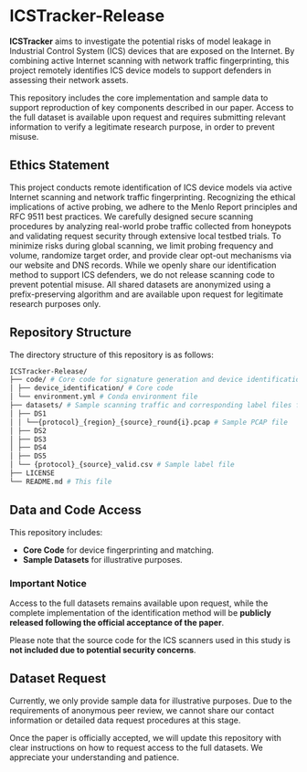 # ICSTracker-Release

**ICSTracker** aims to investigate the potential risks of model leakage in Industrial Control System (ICS) devices that are exposed on the Internet. By combining active Internet scanning with network traffic fingerprinting, this project remotely identifies ICS device models to support defenders in assessing their network assets.

This repository includes the core implementation and sample data to support reproduction of key components described in our paper. Access to the full dataset is available upon request and requires submitting relevant information to verify a legitimate research purpose, in order to prevent misuse.

## Ethics Statement

This project conducts remote identification of ICS device models via active Internet scanning and network traffic fingerprinting. Recognizing the ethical implications of active probing, we adhere to the Menlo Report principles and RFC 9511 best practices. We carefully designed secure scanning procedures by analyzing real-world probe traffic collected from honeypots and validating request security through extensive local testbed trials. To minimize risks during global scanning, we limit probing frequency and volume, randomize target order, and provide clear opt-out mechanisms via our website and DNS records. While we openly share our identification method to support ICS defenders, we do not release scanning code to prevent potential misuse. All shared datasets are anonymized using a prefix-preserving algorithm and are available upon request for legitimate research purposes only.


## Repository Structure
The directory structure of this repository is as follows:
```bash
ICSTracker-Release/ 
├── code/ # Core code for signature generation and device identification 
│ ├── device_identification/ # Core code
│ └── environment.yml # Conda environment file 
├── datasets/ # Sample scanning traffic and corresponding label files for demonstration purposes
│ ├── DS1
│ │ └──{protocol}_{region}_{source}_round{i}.pcap # Sample PCAP file
│ ├── DS2
│ ├── DS3
│ ├── DS4
│ ├── DS5
│ └── {protocol}_{source}_valid.csv # Sample label file
├── LICENSE
└── README.md # This file
```

## Data and Code Access

This repository includes:
- **Core Code** for device fingerprinting and matching.
- **Sample Datasets** for illustrative purposes.

### Important Notice

Access to the full datasets remains available upon request, while the complete implementation of the identification method will be **publicly released following the official acceptance of the paper**.

Please note that the source code for the ICS scanners used in this study is **not included due to potential security concerns**.

## Dataset Request

Currently, we only provide sample data for illustrative purposes. Due to the requirements of anonymous peer review, we cannot share our contact information or detailed data request procedures at this stage.

Once the paper is officially accepted, we will update this repository with clear instructions on how to request access to the full datasets. We appreciate your understanding and patience.